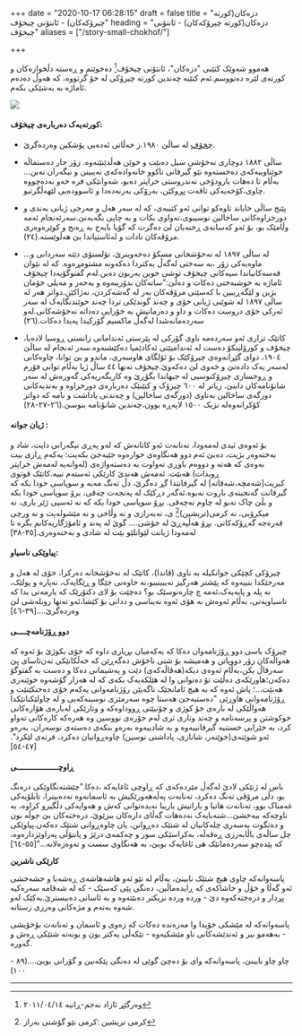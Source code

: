 +++
date = "2020-10-17 06:28:15"
draft = false
title = "دزەکان(کورتە چیرۆکەکان) - ئانتۆنی چیخۆف"
heading = "دزەکان(کورتە چیرۆکەکان) - ئانتۆنی چیخۆف"
aliases = ["/story-small-chokhof/"]

+++

هەموو شەوێک کتێبی "دزەکان"، ئانتۆنی چیخۆف[^١] دەخوێنم و ڕەستە دڵخوازەکان و کورتەی لێرە دەنووسم.ئەم کتێبە چەندین کورتە چیرۆکی لە خۆ گرتووە، کە هەوڵ دەدەم ئاماژە بە بەشێکی بکەم.

![](/book/img/002.jpg)

#### کورتەیەک دەربارەی چیخۆف:

- [چخۆف](https://ckb.wikipedia.org/wiki/%D8%A6%D8%A7%D9%86%D8%AA%DB%86%D9%86_%DA%86%DB%8E%D8%AE%DB%86%DA%A4) لە ساڵێ ١٩٨٠.ز خەڵاتی ئەدەبی پۆشکین وەردەگرێ.

- ساڵی ١٨٨٢ دوچاری نەخۆشی سیل دەبێت و خوێن هەڵدێنێتەوە. زۆر جار دەستماڵە خوێناوییەکەی دەخستەوە نێو گیرفانی تاکوو خانەوادەکەی نەیبینن و نیگەران نەبن... بەڵام تا دەهات بارودۆخی تەندروستی خراپتر دەبو، شەوانێکی فرە خەو نەدەچووە چاوی،کۆخەیەکی تاقەت پڕوکێن، بەرۆکی بەرنەدەدا و ئاسوودەیی لێهەڵگرتبو.

- پێنج ساڵی خایاند تاوەکو توانی ئەو کتیبەی، کە لە سەر هەل و مەرجی ژیانی بەندی و دورخراوەکانی ساخالین نوسیبوی،تەواوی بکات و بە چاپی بگەیەنێ.سەرئەنجام ئەمە وڵامێک بو، بۆ ئەو کەسانەی ڕخنەیان لێ دەگرت کە گۆیا بایەخ بە ڕەنج و کوێرەوەری مرۆڤەکان نادات و لەئاستیاندا بێ هەڵوێستە.(٢٤).

- ...لە ساڵی ١٨٩٧ لە نەخۆشخانی مسکۆ دەخەوینرێ، تۆلستۆی دێتە سەردانی و ماوەیەکی زۆر ،بە سەختی لەگەڵ یەکتردا دەکەونە مشتومڕەوە. کە لە نێوان قەسەکانیاندا سیەکانی چیخۆف توشی خوین بەربون دەبن.لەم گفتوگۆیەدا چیخۆف ئاماژە بە خوشبەختی دەکات و دەڵێ:"ساتەکان بدۆزینەوە و بەحەز و مەیلی خۆمان بژین و لێگەڕیبین با کەسێتی مرۆڤەکان بەر لە گەشەکردن، نەژاکێن.دواتر هەر لە ساڵی ١٨٩٧ لە شوێنی ژیانی خۆی و چەند گوندێکی تردا چەند خوێندنگایەک لە سەر ئەرکی خۆی دروست دەکات و داو و دەرمانیش بە خۆرایی دەداتە نەخۆشەکانی.لەو سەردەمانەشدا لەگەڵ ماکسیم گۆرکیدا پەیدا دەکات.(٢٦)

- کاتێک تزاری ئەو سەردەمە ناوی گۆرکی لە پێرستی ئەندامانی زانستی ڕوسیا لادەبا، چیخۆف و کورۆلینکۆ دەست لە ئەندامیێتی ئەکادێمیا دەکێشنەوە.سەر ئەنجام لە ساڵێ ١٩٠٤، دوای  گێڕانەوەی چیرۆکێک بۆ ئۆلگای هاوسەری، ماندو و بێ توانا، چاوەکانی لەسەر یەک دادەنێ و خەوی لێ دەکەوێ.چیخۆف تەنها ٤٤ ساڵ ژیا بەڵام توانی فۆرم و ڕوخساری چیرۆکنوسیی لە جیهاندا بگۆڕێ وە کاریگەریەکی گەورەش لە سەر شانۆنامەکان دابنێ. زیاتر  لە ٦٠٠ چیرۆک و کتێبێک  دەربارەی دورخراوە و بەندیەکانی دورگەی ساخالین بەناوی (دورگەی ساخالین) و چەندنی یاداشت و نامە کە دواتر کۆکرانەوەلە نزیک ١٥٠٠ لاپەڕە بوون،چەندین شانۆنامە  بنوسێ.(٢٦-٢٧-٢٨)

#### ژیان جوانە :

بۆ ئەوەی ئیدی لەمەودا، تەنانەت ئەو کاتانەش کە لەو پەڕی نیگەرانی دایت، شاد و بەختەوەر بژیت، دەبێ ئەم دوو هەنگاوەی خوارەوە جێبەجێ بکەیت: یەکەم ڕازی بیت بەوەی کە هەتە و دووەم باوڕی تەواوت بە دەستەواژەی (لەوانەیە لەمەش خراپتر ڕوبدات) هەبێت. ئەمەش هەندێ کارێکی ئەستەم نییە.کاتێک قوتوی کبریت[شەمچە،شەقاتە] لە گیرفانتدا گڕ دەگرێ، دڵ تەنگ مەبە و سوپاسی خودا بکە کە گیرفانت گەنجینەی باروت نەبوە.ئەگەر دڕکێک لە پەنجەت چەقی، برۆ سوپاسی خودا بکە و بڵێ چاک نەبو لە چاوم نەچەقی. بڕۆ سوپاسی خودا بکە کە نە ئەسپی ژێر باری، نە میکرۆبی، نە کرمی(تریشین)[^٢] ی، نەبەرازی و نە وڵاخی و نە مێشولەیت و نە ورچی قەرەجە گەڕۆکەکانی. بڕۆ هەڵپەڕێ لە خۆشی.... گوێ لە پەند و ئامۆژگاریەکانم بگرە تا لەمەودا ژیانت لێوانلێو بێت لە شادی و بەختەوەری.[٣٥-٣٨]

#### پیاوێکی ناسیاو:

 چیرۆکی کچێکی جوانکیلە بە ناوی (ڤاندا)، کاتێک لە نەخۆشخانە دەرکرا، خۆی لە هەل و مەرجێکدا بنییەوە کە پێشتر هەرگیز نەیبینیبو،نە خاوەنی جێگا و ڕێگایەک، نەپارە و پولێک، نە پلە و پایەیەک،ئەمە چ چارەنوسێک بو؟ دەچێت بۆ لای دکتۆرێک کە یارمەتی بدا کە ناسیاویەتی، بەڵام ئەوەش بە هۆی ئەوە نەیناسی و ددانی بۆ کێشا،ئەو تەنها روبلەشی لێ وەردەگرێ....[٣٩-٤٦]

#### دوو ڕۆژنامەچــــی

چیرۆک باسی دوو ڕۆژنامەوان دەکا کە یەکەمیان بڕیاری داوە کە خۆی بکوژێ بۆ ئەوە کە هەواڵەکان زۆر دووپاتن و هەمیشە بۆ شتی ناخۆش دەگەڕێن کە خەڵکانێکی تەن‌ئاسای پێ سەرقاڵ بکن،بەڵام ئەوەی دیکە(هەڤاڵەکەی) دێت و پەشیمانی دەکا و دەست بە گفتوگۆ دەکەن؛هاورێکەی دەڵێت تۆ دەتوانی وا لە هێلکەیەک بکەی کە لە هەزار گۆشەوە خوێنەری هەبێت...؛ پاش ئەوە کە بە هیچ ئامانجێک ناگەیێن رۆژنامەوانی یەکەم خۆی دەخنکێنێت و ڕۆژنامەوانی هاوڕێی "دەستبەجێ هەستا چوە سەرمێزی نوسینەکەیی و لە چاولێکنانێکدا هەواڵێکی لە بارەی خۆ کوژی و چۆنیێتی ڕووداوەکە و وتارێکی لەبارەی هۆارەکانی خوکوشتن و پرسەنامە و چەند وتاری تری لەم جۆرەی نووسین وە هەرەکە کارەکانی تەواو کرد، بە خێرایی خستنیە گیرفانییەوە و بە شادییەوە بەرەو بنکەی دەستەی نوسەران، بەرەو ئەو شوێنەی(خوێنەر، شانازی، پاداشتی نوسین) چاوەڕوانیان دەکرد، فرتەی لێکرد".[٤٧-٥٤]

#### ڕاوچــــــــــــــــــی

باس لە ژنێکی لادێ لەگەڵ مێردەکەی کە ڕاوچی ئاغایەکە ،دەکا."چێشتەنگاوێکی درەنگ بو، دڵی مرۆڤی تەنگ دەکرد، تەنانەت پەڵەهەورێکیش بە ئاسمانەوە نەدەبینرا، تابلۆیەکی غەمناک بوو، تەنانەت هاتبا و بارانیش باریبا نەیدەتوانی کەش و هەوایەکی دڵگیرو کراوە، بە ناوچەکە ببەخشێ...شنەبایەک نەدەهات گەڵای دارەکان ببزێوێ، درەختەکان بێ جوڵە بون و دەتگوت بەسەری چلەکانیان لە شتێک دەڕوانن، یان چاوەڕوانی شتێک دەکەن.پیاوێکی چل ساڵەی باڵابەرزی ڕەقەڵە، بەکراسێکی سور و چەکمەی درێژ و پانتۆڵی پەراوێزدارەوە، کە پێدەچو سەردەمانێک هی ئاغایەک بوبێ، بە هەنگاوی سست و تەوەزەلانە..."[٥٥-٦٤]

**کارێکی ناشرین**

پاسەوانەکە چاوی هیچ شتێک نابینێ، بەڵام لە نێو ئەو هاشەهاشەی ڕەشەبا و خشەخشی ئەو گەڵا و خۆڵ و خاشاکەی کە ڕایدەماڵین، دەنگی پێی کەسێک - کە لە شەقامە سەرەکیە پڕدار و درەختەکەوە دێ - وردە وردە نزیکتر دەبێتەوە و بە ئاسانی دەبیسترێ.یەکێک لەو شەوە بەتەم و مژەکانی وەرزی زستانە.

پاسەوانەکە لە مێشکی خۆیدا وا مەزەندە دەکات کە زەوی و ئاسمان و تەنانەت بۆخۆیشی - بەهەمو بیر و ئەندێشەکانی ناو مێشکیەوە - تێکەڵی یەکتر بون و بونەتە شتێکی ڕەش و گەورە.

چاو چاو نابینێ، پاسەوانەکە وای بۆ دەچێ گوێی لە دەنگی پێکەنین و گۆرانی بوبێ....(٨٩ - ١٠٠)

---

[^١]: وەرگێڕ ئازاد نەجم-ڕانیە ٢٠١١/٠٤/١٤
[^٢]:کرمی تریشین :کرمی نێو گۆشتی بەراز

